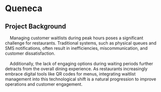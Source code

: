# Queneca

## Project Background 

&nbsp;&nbsp;&nbsp; Managing customer waitlists during peak hours poses a significant challenge for restaurants. Traditional systems, such as physical queues and SMS notifications, often result in inefficiencies, miscommunication, and customer dissatisfaction.<br><br>
&nbsp;&nbsp;&nbsp; Additionally, the lack of engaging options during waiting periods further detracts from the overall dining experience. As restaurants increasingly embrace digital tools like QR codes for menus, integrating waitlist management into this technological shift is a natural progression to improve operations and customer engagement.
